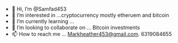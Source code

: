- 👋 Hi, I’m @Samfad453
- 👀 I’m interested in ...cryptocurrency mostly etheruem and bitcoin
- 🌱 I’m currently learning ...
- 💞️ I’m looking to collaborate on ... Bitcoin investments 
- 📫 How to reach me ... Markheather453@gmail.com. 6319084655

<!---
Samfad453/Samfad453 is a ✨ special ✨ repository because its `README.md` (this file) appears on your GitHub profile.
You can click the Preview link to take a look at your changes.
--->
